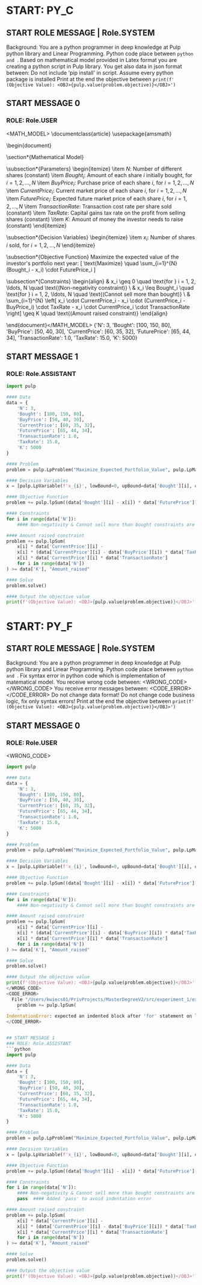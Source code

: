 # START: PY_C 
## START ROLE MESSAGE | Role.SYSTEM 
Background: You are a python programmer in deep knowledge at Pulp python library and Linear Programming. Python code place between ```python and ```. Based on mathematical model provided in Latex format you are creating a python script in Pulp library. You get also data in json format between: <DATA></DATA> Do not include 'pip install' in script. Assume every python package is installed Print at the end the objective between <OBJ></OBJ> `print(f' (Objective Value): <OBJ>{pulp.value(problem.objective)}</OBJ>')` 
## START MESSAGE 0 
### ROLE: Role.USER
<MATH_MODEL>
\documentclass{article}
\usepackage{amsmath}

\begin{document}

\section*{Mathematical Model}

\subsection*{Parameters}
\begin{itemize}
    \item $N$: Number of different shares (constant)
    \item $Bought_i$: Amount of each share $i$ initially bought, for $i = 1, 2, \ldots, N$
    \item $BuyPrice_i$: Purchase price of each share $i$, for $i = 1, 2, \ldots, N$
    \item $CurrentPrice_i$: Current market price of each share $i$, for $i = 1, 2, \ldots, N$
    \item $FuturePrice_i$: Expected future market price of each share $i$, for $i = 1, 2, \ldots, N$
    \item $TransactionRate$: Transaction cost rate per share sold (constant)
    \item $TaxRate$: Capital gains tax rate on the profit from selling shares (constant)
    \item $K$: Amount of money the investor needs to raise (constant)
\end{itemize}

\subsection*{Decision Variables}
\begin{itemize}
    \item $x_i$: Number of shares $i$ sold, for $i = 1, 2, \ldots, N$
\end{itemize}

\subsection*{Objective Function}
Maximize the expected value of the investor's portfolio next year:
\[
\text{Maximize} \quad \sum_{i=1}^{N} (Bought_i - x_i) \cdot FuturePrice_i
\]

\subsection*{Constraints}
\begin{align}
    & x_i \geq 0 \quad \text{for } i = 1, 2, \ldots, N \quad \text{(Non-negativity constraint)} \\
    & x_i \leq Bought_i \quad \text{for } i = 1, 2, \ldots, N \quad \text{(Cannot sell more than bought)} \\
    & \sum_{i=1}^{N} \left[ x_i \cdot CurrentPrice_i - x_i \cdot (CurrentPrice_i - BuyPrice_i) \cdot TaxRate - x_i \cdot CurrentPrice_i \cdot TransactionRate \right] \geq K \quad \text{(Amount raised constraint)}
\end{align}

\end{document}</MATH_MODEL>
<DATA>
{'N': 3, 'Bought': [100, 150, 80], 'BuyPrice': [50, 40, 30], 'CurrentPrice': [60, 35, 32], 'FuturePrice': [65, 44, 34], 'TransactionRate': 1.0, 'TaxRate': 15.0, 'K': 5000}</DATA>


## START MESSAGE 1 
### ROLE: Role.ASSISTANT
```python
import pulp

#### Data
data = {
    'N': 3, 
    'Bought': [100, 150, 80], 
    'BuyPrice': [50, 40, 30], 
    'CurrentPrice': [60, 35, 32], 
    'FuturePrice': [65, 44, 34], 
    'TransactionRate': 1.0, 
    'TaxRate': 15.0, 
    'K': 5000
}

#### Problem
problem = pulp.LpProblem("Maximize_Expected_Portfolio_Value", pulp.LpMaximize)

#### Decision Variables
x = [pulp.LpVariable(f'x_{i}', lowBound=0, upBound=data['Bought'][i], cat='Continuous') for i in range(data['N'])]

#### Objective Function
problem += pulp.lpSum((data['Bought'][i] - x[i]) * data['FuturePrice'][i] for i in range(data['N'])), "Objective"

#### Constraints
for i in range(data['N']):
    #### Non-negativity & Cannot sell more than bought constraints are automatically handled by variable bounds

#### Amount raised constraint
problem += pulp.lpSum(
    x[i] * data['CurrentPrice'][i] - 
    x[i] * (data['CurrentPrice'][i] - data['BuyPrice'][i]) * data['TaxRate'] -
    x[i] * data['CurrentPrice'][i] * data['TransactionRate']
    for i in range(data['N'])
) >= data['K'], "Amount_raised"

#### Solve
problem.solve()

#### Output the objective value
print(f'(Objective Value): <OBJ>{pulp.value(problem.objective)}</OBJ>')
```

# START: PY_F 
## START ROLE MESSAGE | Role.SYSTEM 
Background: You are a python programmer in deep knowledge at Pulp python library and Linear Programming. Python code place between ```python and ```. Fix syntax error in python code which is implementation of matematical model. You receive wrong code between: <WRONG_CODE></WRONG_CODE> You receive error messages between: <CODE_ERROR></CODE_ERROR> Do not change data format! Do not change code business logic, fix only syntax errors! Print at the end the objective between <OBJ></OBJ> `print(f' (Objective Value): <OBJ>{pulp.value(problem.objective)}</OBJ>')` 
## START MESSAGE 0 
### ROLE: Role.USER
<WRONG_CODE>
```python
import pulp

#### Data
data = {
    'N': 3, 
    'Bought': [100, 150, 80], 
    'BuyPrice': [50, 40, 30], 
    'CurrentPrice': [60, 35, 32], 
    'FuturePrice': [65, 44, 34], 
    'TransactionRate': 1.0, 
    'TaxRate': 15.0, 
    'K': 5000
}

#### Problem
problem = pulp.LpProblem("Maximize_Expected_Portfolio_Value", pulp.LpMaximize)

#### Decision Variables
x = [pulp.LpVariable(f'x_{i}', lowBound=0, upBound=data['Bought'][i], cat='Continuous') for i in range(data['N'])]

#### Objective Function
problem += pulp.lpSum((data['Bought'][i] - x[i]) * data['FuturePrice'][i] for i in range(data['N'])), "Objective"

#### Constraints
for i in range(data['N']):
    #### Non-negativity & Cannot sell more than bought constraints are automatically handled by variable bounds

#### Amount raised constraint
problem += pulp.lpSum(
    x[i] * data['CurrentPrice'][i] - 
    x[i] * (data['CurrentPrice'][i] - data['BuyPrice'][i]) * data['TaxRate'] -
    x[i] * data['CurrentPrice'][i] * data['TransactionRate']
    for i in range(data['N'])
) >= data['K'], "Amount_raised"

#### Solve
problem.solve()

#### Output the objective value
print(f'(Objective Value): <OBJ>{pulp.value(problem.objective)}</OBJ>')```
</WRONG_CODE>
<CODE_ERROR>
  File "/Users/kwiecs01/PrivProjects/MasterDegreeV2/src/experiment_1/experiment_12/1/7/python_code0.py", line 29
    problem += pulp.lpSum(
    ^
IndentationError: expected an indented block after 'for' statement on line 25
</CODE_ERROR>


## START MESSAGE 1 
### ROLE: Role.ASSISTANT
```python
import pulp

#### Data
data = {
    'N': 3, 
    'Bought': [100, 150, 80], 
    'BuyPrice': [50, 40, 30], 
    'CurrentPrice': [60, 35, 32], 
    'FuturePrice': [65, 44, 34], 
    'TransactionRate': 1.0, 
    'TaxRate': 15.0, 
    'K': 5000
}

#### Problem
problem = pulp.LpProblem("Maximize_Expected_Portfolio_Value", pulp.LpMaximize)

#### Decision Variables
x = [pulp.LpVariable(f'x_{i}', lowBound=0, upBound=data['Bought'][i], cat='Continuous') for i in range(data['N'])]

#### Objective Function
problem += pulp.lpSum((data['Bought'][i] - x[i]) * data['FuturePrice'][i] for i in range(data['N'])), "Objective"

#### Constraints
for i in range(data['N']):
    #### Non-negativity & Cannot sell more than bought constraints are automatically handled by variable bounds
    pass  #### Added 'pass' to avoid indentation error

#### Amount raised constraint
problem += pulp.lpSum(
    x[i] * data['CurrentPrice'][i] - 
    x[i] * (data['CurrentPrice'][i] - data['BuyPrice'][i]) * data['TaxRate'] -
    x[i] * data['CurrentPrice'][i] * data['TransactionRate']
    for i in range(data['N'])
) >= data['K'], "Amount_raised"

#### Solve
problem.solve()

#### Output the objective value
print(f'(Objective Value): <OBJ>{pulp.value(problem.objective)}</OBJ>')
```

